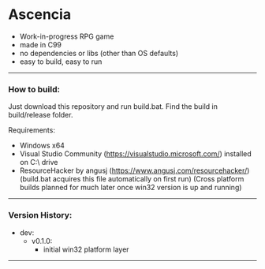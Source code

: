 # Ascencia
- Work-in-progress RPG game
- made in C99
- no dependencies or libs (other than OS defaults)
- easy to build, easy to run
<hr/>

### How to build:
Just download this repository and run build.bat.
Find the build in build/release folder.

Requirements:
- Windows x64
- Visual Studio Community (https://visualstudio.microsoft.com/) installed on C:\ drive
- ResourceHacker by angusj (https://www.angusj.com/resourcehacker/) (build.bat acquires this file automatically on first run)
(Cross platform builds planned for much later once win32 version is up and running)
<hr/>

### Version History:

- dev:
    - v0.1.0:
	    - initial win32 platform layer
<hr/>